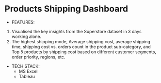 # Products Shipping Dashboard

* FEATURES:
1. Visualised the key insights from the Superstore dataset in 3 days working alone.
2. The highest shipping mode, Average shipping cost, average shipping time, shipping cost vs. orders count in the product sub-category, and Top 5 products by shipping cost based on different customer segments, order priority, regions, etc.

* TECH STACK: 
  - MS Excel
  - Tableau
